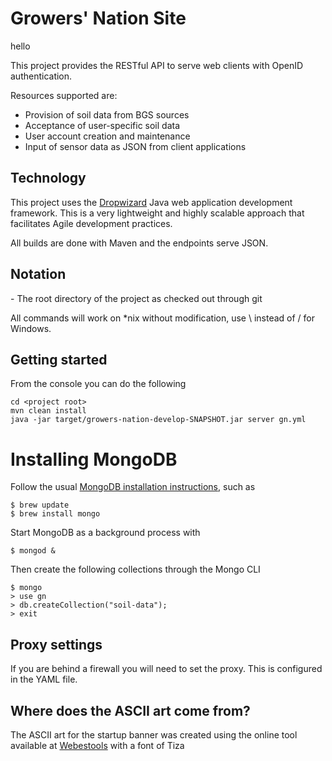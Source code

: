 # Growers' Nation Site
hello

This project provides the RESTful API to serve web clients with OpenID authentication.

Resources supported are:

* Provision of soil data from BGS sources
* Acceptance of user-specific soil data
* User account creation and maintenance
* Input of sensor data as JSON from client applications

## Technology

This project uses the [Dropwizard](http://dropwizard.codahale.com) Java web application development framework. 
This is a very lightweight and highly scalable approach that facilitates Agile development practices.

All builds are done with Maven and the endpoints serve JSON. 

## Notation

<project root> - The root directory of the project as checked out through git

All commands will work on *nix without modification, use \ instead of / for Windows.

## Getting started

From the console you can do the following

    cd <project root>
    mvn clean install
    java -jar target/growers-nation-develop-SNAPSHOT.jar server gn.yml

# Installing MongoDB

Follow the usual [MongoDB installation instructions](http://docs.mongodb.org/manual/installation/), such as

```
$ brew update
$ brew install mongo
```

Start MongoDB as a background process with

```
$ mongod &
```

Then create the following collections through the Mongo CLI

```
$ mongo
> use gn
> db.createCollection("soil-data");
> exit
```

## Proxy settings

If you are behind a firewall you will need to set the proxy. This is configured in the YAML file.

## Where does the ASCII art come from?

The ASCII art for the startup banner was created using the online tool available at
[Webestools](http://www.webestools.com/ascii-text-generator-ascii-art-code-online-txt2ascii-text2ascii-maker-free-text-to-ascii-converter.html)
with a font of Tiza
